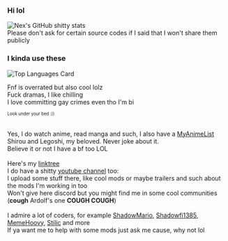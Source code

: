 ### Hi lol
![Nex's GitHub shitty stats](https://github-readme-stats.vercel.app/api?username=NexIsDumb&show_icons=true&theme=outrun&title_color=952deb&count_private=true&include_all_commits=true)<br />
Please don't ask for certain source codes if I said that I won't share them publicly<br />

### I kinda use these
![Top Languages Card](https://github-readme-stats.vercel.app/api/top-langs/?username=NexIsDumb)

Fnf is overrated but also cool lolz<br />
Fuck dramas, I like chilling<br />
I love committing gay crimes even tho I'm bi<br />

<sup><sub>Look under your bed :))</sub></sup>

<br />Yes, I do watch anime, read manga and such, I also have a [MyAnimeList](https://myanimelist.net/profile/Nex_isDumb)<br />
Shirou and Legoshi, my beloved. Never joke about it.<br />
Believe it or not I have a bf too LOL<br />
<br />
Here's my [linktree](https://linktr.ee/just_nex)<br />
I do have a shitty [youtube channel](https://www.youtube.com/channel/UCGYFBvlsfZIFQoFAOIF3IsQ) too:<br />
I upload some stuff there, like cool mods or maybe trailers and such about the mods I'm working in too<br />
Won't give here discord but you might find me in some cool communities (**cough** Ardolf's one **COUGH COUGH**)<br />
<br />
I admire a lot of coders, for example [ShadowMario](https://github.com/ShadowMario), [Shadowfi1385](https://github.com/Shadowfi1385), [MemeHoovy](https://github.com/MemeHoovy), [Stilic](https://github.com/Stilic) and more<br />
If ya want me to help with some mods just ask me cause, why not lol
